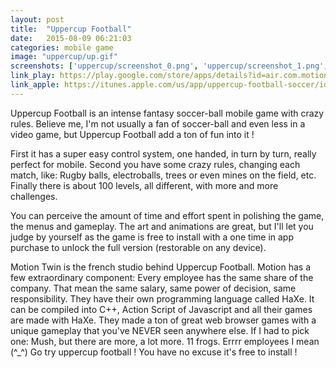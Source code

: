 ```yaml
---
layout: post
title:  "Uppercup Football"
date:   2015-08-09 06:21:03
categories: mobile game
image: "uppercup/up.gif"
screenshots: ['uppercup/screenshot_0.png', 'uppercup/screenshot_1.png', 'uppercup/screenshot_2.png', 'uppercup/screenshot_3.png']
link_play: https://play.google.com/store/apps/details?id=air.com.motiontwin.UppercupFootball
link_apple: https://itunes.apple.com/us/app/uppercup-football-soccer/id881006708
---
```

Uppercup Football is an intense fantasy soccer-ball mobile game with crazy rules. Believe me, I'm not usually a fan of soccer-ball and even less in a video game, but Uppercup Football add a ton of fun into it !<!--more-->

First it has a super easy control system, one handed, in turn by turn, really perfect for mobile. Second you have some crazy rules, changing each match, like: Rugby balls, electroballs, trees or even mines on the field, etc. Finally there is about 100 levels, all different, with more and more challenges.

You can perceive the amount of time and effort spent in polishing the game, the menus and gameplay. The art and animations are great, but I'll let you judge by yourself as the game is free to install with a one time in app purchase to unlock the full version (restorable on any device). 

Motion Twin is the french studio behind Uppercup Football. Motion has a few extraordinary component:
Every employee has the same share of the company. That mean the same salary, same power of decision, same responsibility.
They have their own programming language called HaXe. It can be compiled into C++, Action Script of Javascript and all their games are made with HaXe.
They made a ton of great web browser games with a unique gameplay that you've NEVER seen anywhere else. If I had to pick one: Mush, but there are more, a lot more.
11 frogs. Errrr employees I mean (^_^)
Go try uppercup football ! You have no excuse it's free to install !
